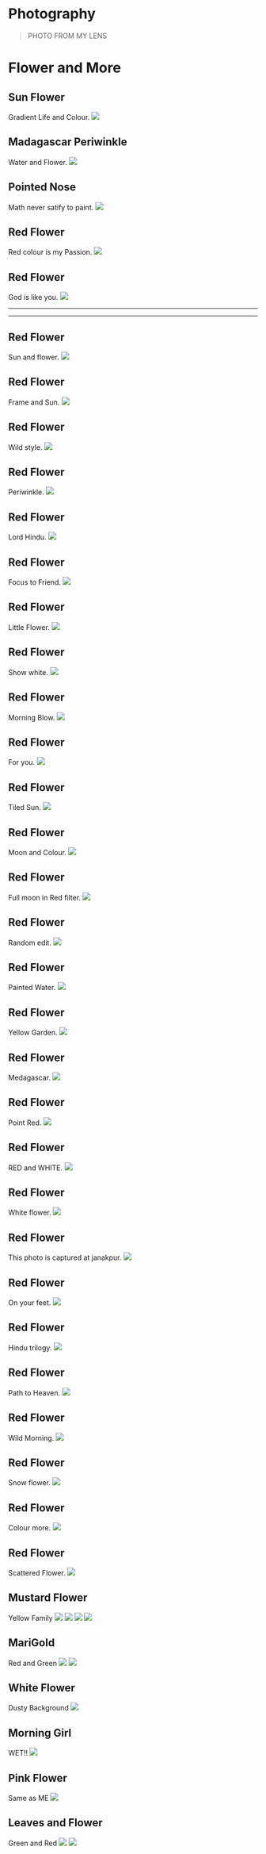 # Photography



> PHOTO FROM MY LENS 
# Flower and More
##  Sun Flower
Gradient Life and Colour.
![](/photo/2.jpeg)

##  Madagascar Periwinkle
Water and Flower.
![](/photo/24.jpg)

##  Pointed Nose
Math never satify to paint.
![](/photo/3.jpg)

##  Red Flower
Red colour is my Passion.
![](/photo/4.jpg)

##  Red Flower
God is like you.
![](/photo/22.jpg)

***

---


##  Red Flower
Sun and flower.
![](/photo/6.jpg)

##  Red Flower
Frame and Sun.
![](/photo/7.jpeg)

##  Red Flower
Wild style.
![](/photo/8.jpg)

##  Red Flower
Periwinkle.
![](/photo/9.jpg)

##  Red Flower
Lord Hindu.
![](/photo/10.jpg)

##  Red Flower
Focus to Friend.
![](/photo/11.jpg)

##  Red Flower
Little Flower.
![](/photo/12.jpg)

##  Red Flower
Show white.
![](/photo/13.jpg)

##  Red Flower
Morning Blow.
![](/photo/14.jpeg)

##  Red Flower
For you.
![](/photo/15.jpeg)

##  Red Flower
Tiled Sun.
![](/photo/23.jpeg)

##  Red Flower
Moon and Colour.
![](/photo/17.jpeg)

##  Red Flower
Full moon in Red filter.
![](/photo/18.jpeg)

##  Red Flower
Random edit.
![](/photo/19.jpg)

##  Red Flower
Painted Water.
![](/photo/20.jpg)

##  Red Flower
Yellow Garden.
![](/photo/25.jpg)

##  Red Flower
Medagascar.
![](/photo/26.jpeg)

##  Red Flower
Point Red.
![](/photo/27.jpeg)

##  Red Flower
RED and WHITE.
![](/photo/28.jpg)

##  Red Flower
White flower.
![](/photo/29.jpg)

##  Red Flower
This photo is captured at janakpur.
![](/photo/39.jpg)

##  Red Flower
On your feet.
![](/photo/40.jpg)

##  Red Flower
Hindu trilogy.
![](/photo/32.jpg)

##  Red Flower
Path to Heaven.
![](/photo/33.jpg)

##  Red Flower
Wild Morning.
![](/photo/34.jpg)

##  Red Flower
Snow flower.
![](/photo/35.jpg)

##  Red Flower
Colour more.
![](/photo/36.jpg)

##  Red Flower
Scattered Flower.
![](/photo/37.jpeg)

## Mustard Flower
Yellow Family
![](https://drive.google.com/uc?export=view&id=1G5r3Xv4pNz7vTb8Hq9AHe0V3KUmw3z9B)
![](https://drive.google.com/uc?export=view&id=1G9-jPZDh88wht1Dy22OzWBk_EBXDm5Id)
![](https://drive.google.com/uc?export=view&id=1GAutzM59E0TvWm_kmgXvW1YZzCGc3Sjx)
![](https://drive.google.com/uc?export=view&id=1GJqjcN-ivTHCr87M8symA9jG1jfdetse)

## MariGold
Red and Green
![](https://drive.google.com/uc?export=view&id=1GWuZ3gnpvA5fYDih4zEihatqopfQGa_z)
![](https://drive.google.com/uc?export=view&id=1G_zLbW04RLaE9ABIPBI0ZCPkeh3eNOQ7)

## White Flower
Dusty Background
![](https://drive.google.com/uc?export=view&id=1Ge_tsXL6eG3iSbsysaGeKBsvsi7CwmQq)

## Morning Girl
WET!!
![](https://drive.google.com/uc?export=view&id=1GgjzJ5F7nv4r3OVJT4GWCBmn1u8YP5Hf)

## Pink Flower
Same as ME
![](https://drive.google.com/uc?export=view&id=1Gkr5uUpu8_H_4RAz3Lk2aAviT6djEtre)

## Leaves and Flower
Green and Red
![](https://drive.google.com/uc?export=view&id=1Go9YF3i7qF8eCBLEbBZ_mu-TCkupOQ-l)
![](https://drive.google.com/uc?export=view&id=1Gm0UGi3jnp2Qre_nv6mmpErYi8o3iLUg)


